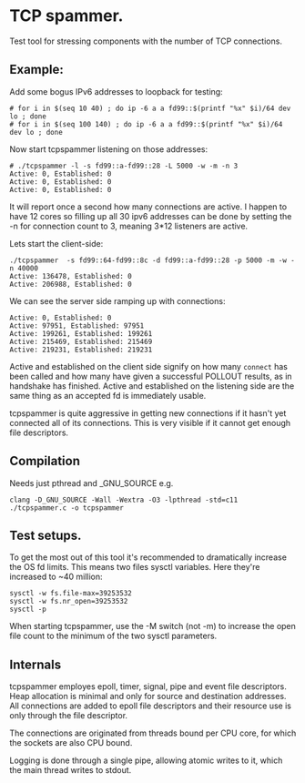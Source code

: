 # TCP spammer.

Test tool for stressing components with the number of TCP connections.

## Example:

Add some bogus IPv6 addresses to loopback for testing:

```
# for i in $(seq 10 40) ; do ip -6 a a fd99::$(printf "%x" $i)/64 dev lo ; done
# for i in $(seq 100 140) ; do ip -6 a a fd99::$(printf "%x" $i)/64 dev lo ; done
```

Now start tcpspammer listening on those addresses:

```
# ./tcpspammer -l -s fd99::a-fd99::28 -L 5000 -w -m -n 3
Active: 0, Established: 0
Active: 0, Established: 0
Active: 0, Established: 0
```

It will report once a second how many connections are active. I happen to have
12 cores so filling up all 30 ipv6 addresses can be done by setting the -n for
connection count to 3, meaning 3\*12 listeners are active.

Lets start the client-side:

```
./tcpspammer  -s fd99::64-fd99::8c -d fd99::a-fd99::28 -p 5000 -m -w -n 40000
Active: 136478, Established: 0
Active: 206988, Established: 0
```

We can see the server side ramping up with connections:

```
Active: 0, Established: 0
Active: 97951, Established: 97951
Active: 199261, Established: 199261
Active: 215469, Established: 215469
Active: 219231, Established: 219231
```

Active and established on the client side signify on how many `connect` has been
called and how many have given a successful POLLOUT results, as in handshake has
finished.  Active and established on the listening side are the same thing as an
accepted fd is immediately usable.

tcpspammer is quite aggressive in getting new connections if it hasn't yet
connected all of its connections. This is very visible if it cannot get enough
file descriptors.

## Compilation

Needs just pthread and \_GNU\_SOURCE e.g.

```
clang -D_GNU_SOURCE -Wall -Wextra -O3 -lpthread -std=c11 ./tcpspammer.c -o tcpspammer
```

## Test setups.

To get the most out of this tool it's recommended to dramatically increase the
OS fd limits. This means two files sysctl variables. Here they're increased to
~40 million:

```
sysctl -w fs.file-max=39253532
sysctl -w fs.nr_open=39253532
sysctl -p
```

When starting tcpspammer, use the -M switch (not -m) to increase the open file
count to the minimum of the two sysctl parameters.

## Internals

tcpspammer employes epoll, timer, signal, pipe and event file descriptors. Heap
allocation is minimal and only for source and destination addresses. All
connections are added to epoll file descriptors and their resource use is only
through the file descriptor.

The connections are originated from threads bound per CPU core, for which the
sockets are also CPU bound.

Logging is done through a single pipe, allowing atomic writes to it, which the
main thread writes to stdout.
